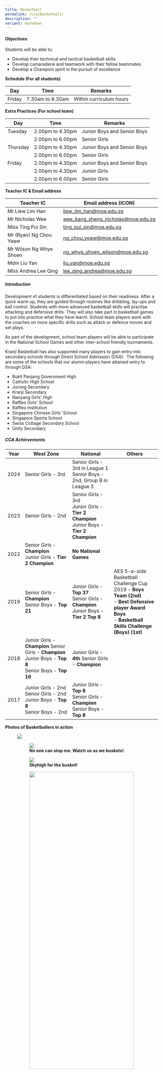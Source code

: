 ```yaml
---
title: Basketball
permalink: /cca/Basketball/
description: ""
variant: markdown
---
```

#### **Objectives**

  
Students will be able to:  
  

*   Develop their technical and tactical basketball skills
*   Develop camaraderie and teamwork with their fellow teammates
*   Develop a Champion spirit in the pursuit of excellence

  

**Schedule (For all students)**

  

| Day | Time | Remarks |
| --- | --- | --- |
| Friday | 7.30am to 8.30am | Within curriculum hours |

  

  

**Extra Practices (For school team)**

| Day      | Time       | Remarks                    |
|----------|------------|----------------------------|
| Tuesday  | 2.00pm to 4.30pm | Junior Boys and Senior Boys |
|          | 2.00pm to 6.00pm | Senior Girls |
| Thursday | 2.00pm to 4.30pm | Junior Boys and Senior Boys |
|       | 2.00pm to 6.00pm | Senior Girls |
| Friday   | 2.00pm to 4.30pm | Junior Boys and Senior Boys |
|          | 2.00pm to 4.30pm | Junior Girls |
|          | 2.00pm to 6.00pm | Senior Girls |

  

**Teacher IC &amp; Email address**

| Teacher IC | Email address (ICON) |
| --- | --- |
| Mr Liew Lim Han | liew_lim_han@moe.edu.sg |
| Mr Nicholas Wee | wee_kang_sheng_nicholas@moe.edu.sg |
| Miss Ting Pui Sin | ting_pui_sin@moe.edu.sg |
| Mr (Ryan) Ng Chou Yeaw | ng_chou_yeaw@moe.edu.sg |  
| Mr Wilson Ng Whye Shoen | ng_whye_shoen_wilson@moe.edu.sg |
| Mdm Liu Yan | liu_yan@moe.edu.sg |
| Miss Andrea Lee Qing | lee_qing_andrea@moe.edu.sg |

##### **Introduction**
  

Development of students is differentiated based on their readiness. After a quick warm up, they are guided through routines like dribbling, lay-ups and ball control. Students with more advanced basketball skills will practise attacking and defensive drills. They will also take part in basketball games to put into practice what they have learnt. School team players work with the coaches on more specific drills such as attack or defence moves and set plays.&nbsp;

  

As part of the development, school team players will be able to participate in the National School Games and other inter-school friendly tournaments.

  

Kranji Basketball has also supported many players to gain entry into secondary schools through Direct School Admission (DSA).&nbsp; The following are some of the schools that our alumni players have attained entry to through DSA:  

  

*   Bukit Panjang Government High
*   Catholic High School
*   Jurong Secondary
*   Kranji Secondary
*   Nanyang Girls' High
*   Raffles Girls' School
*   Raffles Institution
*   Singapore Chinese Girls' School
*   Singapore Sports School
*   Swiss Cottage Secondary School
*   Unity Secondary

  

##### **CCA Achievements**

| Year | West Zone | National | Others |
| -------- | -------- | -------- |  -------- |
2024     | Senior Girls - 3rd       | Senior Girls - 3rd in League 1 <br> Senior Boys - 2nd, Group B in League 3
| 2023     | Senior Girls - 2nd       | Senior Girls - 3rd   <br>Junior Girls - **Tier 2 Champion**  <br>Junior Boys - **Tier 2 Champion**   |
| 2022     | Senior Girls - **Champion**   <br>Junior Girls - **Tier 2 Champion**    | **No National Games**   |
| 2019     | Senior Girls - **Champion** <br>Senior Boys - **Top 21**      | Junior Girls - **Top 37** <br>Senior Girls - **Champion** Junior Boys - **Tier 2 Top 8**| AES 5-a-side Basketball Challenge Cup 2019 - **Boys Team (2nd)** <br>- **Best Defensive player Award Boys** <br>- **Basketball Skills Challenge (Boys) (1st)**
| 2018     |Junior Girls - **Champion** Senior Girls - **Champion** Junior Boys - **Top 8** <br>Senior Boys - **Top 16**      | Junior Girls - **4th** Senior Girls - **Champion**
| 2017     |Junior Girls - 2nd  <br> Senior Girls - 2nd <br> Junior Boys - **Top 8**   <br> Senior Boys - 2nd   |  Junior Girls - **Top 8** <br>Senior Girls - **Champion** Senior Boys - **Top 8** 

  

**Photos of Basketballers in action**

<figure>
	<img src="/images/Our%20Curriculum/Departments/CCA/Basketball/basketball_CCA_2025.jpg">
<figure>
<img src="/images/Our%20Curriculum/Departments/CCA/Basketball/basketball_girls.jpg">
<figcaption> <strong> No one can stop me. Watch us as we buskets!. </strong> </figcaption>

</figure>


<figure>
<img src="/images/Our%20Curriculum/Departments/CCA/Basketball/senior_girls_basketball_2025.jpg">
<figcaption> <strong> Skyhigh for the busket! </strong> </figcaption>

</figure>

<figure>

<img style="width:100%;height:50%" src="/images/Our%20Curriculum/Departments/CCA/Basketball/basketball_senior_girls_2024.jpg">

<figcaption> <strong> National School Games Senior Division Girls </strong> </figcaption>

</figure>

<figure>

<img style="width:100%;height:50%" src="/images/Our%20Curriculum/Departments/CCA/Basketball/basketball_2024-6.jpg">

<figcaption> <strong> Eyes on the prize, we can do it together as a team! </strong> </figcaption>

</figure>

<figure>

<img style="width:100%;height:50%" src="/images/Our%20Curriculum/Departments/CCA/Basketball/basketball_2024-7.jpg">

<figcaption> <strong> Let's go Kranjians! We can do it! </strong> </figcaption>

</figure></figure>